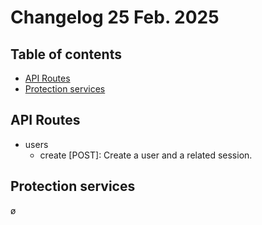 # Changelog 25 Feb. 2025

## Table of contents
- [API Routes](#api-routes)
- [Protection services](#protection-services)

## API Routes
- users
  - create [POST]: Create a user and a related session.

## Protection services
ø
